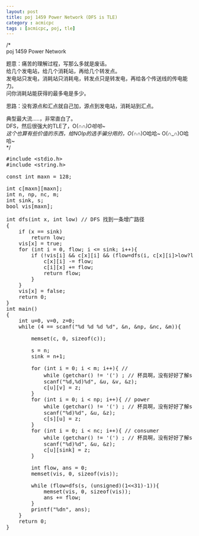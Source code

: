 ```yaml
---
layout: post
title: poj 1459 Power Network (DFS is TLE)
category : acmicpc
tags : [acmicpc, poj, tle]
---
```


/*  
poj 1459 Power Network  

题意：痛苦的理解过程，写那么多就是废话。  
给几个发电站，给几个消耗站，再给几个转发点。  
发电站只发电，消耗站只消耗电，转发点只是转发电，再给各个传送线的传电能力。  
问你消耗站能获得的最多电是多少。  

思路：没有源点和汇点就自己加，源点到发电站，消耗站到汇点。  

典型最大流.....，非常直白了。  
DFS，然后很强大的TLE了，O(∩_∩)O哈哈~  
这个也算有些价值的东西，给NOIp的选手骗分用的，O(∩_∩)O哈哈~ O(∩_∩)O哈哈~  
*/  
<!--more-->  
<pre>#include &lt;stdio.h&gt;  
#include &lt;string.h&gt;  

const int maxn = 128;  

int c[maxn][maxn];  
int n, np, nc, m;  
int sink, s;  
bool vis[maxn];  

int dfs(int x, int low) // DFS 找到一条增广路径  
{  
    if (x == sink)  
        return low;  
    vis[x] = true;  
    for (int i = 0, flow; i &lt;= sink; i++){  
        if (!vis[i] &amp;&amp; c[x][i] &amp;&amp; (flow=dfs(i, c[x][i]&gt;low?low:c[x][i]))){  
            c[x][i] -= flow;  
            c[i][x] += flow;  
            return flow;  
        }  
    }  
    vis[x] = false;  
    return 0;  
}  
int main()  
{  
    int u=0, v=0, z=0;  
    while (4 == scanf("%d %d %d %d", &amp;n, &amp;np, &amp;nc, &amp;m)){  

        memset(c, 0, sizeof(c));  

        s = n;  
        sink = n+1;  

        for (int i = 0; i &lt; m; i++){ //   
            while (getchar() != '(') ; // 杯具啊，没有好好了解scanf的输入啊  
            scanf("%d,%d)%d", &amp;u, &amp;v, &amp;z);  
            c[u][v] = z;  
        }  
        for (int i = 0; i &lt; np; i++){ // power  
            while (getchar() != '(') ; // 杯具啊，没有好好了解scanf的输入啊  
            scanf("%d)%d", &amp;u, &amp;z);  
            c[s][u] = z;  
        }  
        for (int i = 0; i &lt; nc; i++){ // consumer  
            while (getchar() != '(') ; // 杯具啊，没有好好了解scanf的输入啊  
            scanf("%d)%d", &amp;u, &amp;z);  
            c[u][sink] = z;  
        }  

        int flow, ans = 0;  
        memset(vis, 0, sizeof(vis));  

        while (flow=dfs(s, (unsigned)(1&lt;&lt;31)-1)){  
            memset(vis, 0, sizeof(vis));  
            ans += flow;  
        }  
        printf("%dn", ans);  
    }  
    return 0;  
}</pre>  
